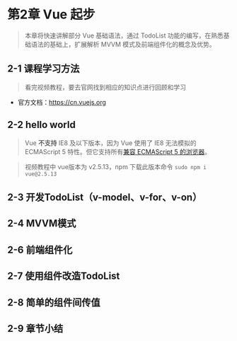 # 第2章 Vue 起步 

> 本章将快速讲解部分 Vue 基础语法，通过 TodoList 功能的编写，在熟悉基础语法的基础上，扩展解析 MVVM 模式及前端组件化的概念及优势。

 
## 2-1 课程学习方法

> 看完视频教程，要去官网找到相应的知识点进行回顾和学习

* 官方文档：https://cn.vuejs.org



## 2-2 hello world

> Vue **不支持** IE8 及以下版本，因为 Vue 使用了 IE8 无法模拟的 ECMAScript 5 特性。但它支持所有[兼容 ECMAScript 5 的浏览器](https://caniuse.com/#feat=es5)。

> 视频教程中 vue版本为 v2.5.13，npm 下载此版本命令 `sudo npm i vue@2.5.13`









## 2-3 开发TodoList（v-model、v-for、v-on）













## 2-4 MVVM模式













## 2-6 前端组件化













## 2-7 使用组件改造TodoList













## 2-8 简单的组件间传值













## 2-9 章节小结











